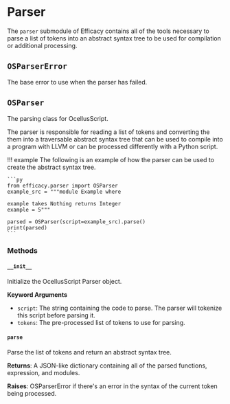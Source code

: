 # Parser

The `parser` submodule of Efficacy contains all of the tools necessary to parse a list of tokens into an abstract syntax tree to be used for compilation or additional processing.

## `OSParserError`

The base error to use when the parser has failed.

## `OSParser`

The parsing class for OcellusScript.

The parser is responsible for reading a list of tokens and converting the them into a traversable abstract syntax tree that can be used to compile into a program with LLVM or can be processed differently with a Python script.

!!! example
    The following is an example of how the parser can be used to create the abstract syntax tree.

    ```py
    from efficacy.parser import OSParser
    example_src = """module Example where

    example takes Nothing returns Integer
    example = 5"""

    parsed = OSParser(script=example_src).parse()
    print(parsed)
    ```

### Methods

#### `__init__`
Initialize the OcellusScript Parser object.

**Keyword Arguments**

- `script`: The string containing the code to parse. The parser will tokenize this script before parsing it.
- `tokens`: The pre-processed list of tokens to use for parsing.

#### `parse`
Parse the list of tokens and return an abstract syntax tree.

**Returns**: A JSON-like dictionary containing all of the parsed functions, expression, and modules.

**Raises**: OSParserError if there's an error in the syntax of the current token being processed.